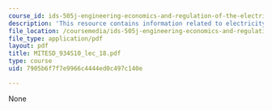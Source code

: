 ```yaml
---
course_id: ids-505j-engineering-economics-and-regulation-of-the-electric-power-sector-spring-2010
description: 'This resource contains information related to electricity retail. '
file_location: /coursemedia/ids-505j-engineering-economics-and-regulation-of-the-electric-power-sector-spring-2010/7905b6f7f7e9966c4444ed0c497c140e_MITESD_934S10_lec_18.pdf
file_type: application/pdf
layout: pdf
title: MITESD_934S10_lec_18.pdf
type: course
uid: 7905b6f7f7e9966c4444ed0c497c140e

---
```

None